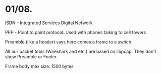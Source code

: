 # 01/08.

ISDN - Integrated Services Digital Network

PPP - Point to point protocol. Used with phones talking to cell towers



Preamble (like a header) says here comes a frame to a switch.

All our packet tools (Wireshark and etc.) are based on libpcap. They don't show Preamble or Footer.



Frame body max size: 1500 bytes
